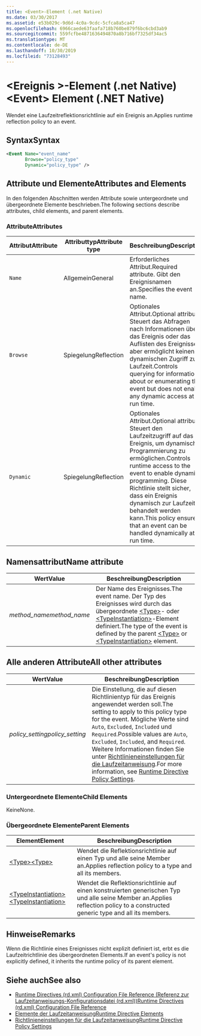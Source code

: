 ```yaml
---
title: <Event>-Element (.net Native)
ms.date: 03/30/2017
ms.assetid: e53b029c-9d6d-4c0a-9cdc-5cfca8a5ca47
ms.openlocfilehash: 6966caede63faafa718b760be879f6bc6cbd3ab9
ms.sourcegitcommit: 559fcfbe4871636494870a8b716bf7325df34ac5
ms.translationtype: MT
ms.contentlocale: de-DE
ms.lasthandoff: 10/30/2019
ms.locfileid: "73128493"
---
```

# <a name="event-element-net-native"></a><span data-ttu-id="32397-102">\<Ereignis >-Element (.net Native)</span><span class="sxs-lookup"><span data-stu-id="32397-102">\<Event> Element (.NET Native)</span></span>
<span data-ttu-id="32397-103">Wendet eine Laufzeitreflektionsrichtlinie auf ein Ereignis an.</span><span class="sxs-lookup"><span data-stu-id="32397-103">Applies runtime reflection policy to an event.</span></span>  
  
## <a name="syntax"></a><span data-ttu-id="32397-104">Syntax</span><span class="sxs-lookup"><span data-stu-id="32397-104">Syntax</span></span>  
  
```xml  
<Event Name="event_name"   
       Browse="policy_type"   
       Dynamic="policy_type" />  
```  
  
## <a name="attributes-and-elements"></a><span data-ttu-id="32397-105">Attribute und Elemente</span><span class="sxs-lookup"><span data-stu-id="32397-105">Attributes and Elements</span></span>  
 <span data-ttu-id="32397-106">In den folgenden Abschnitten werden Attribute sowie untergeordnete und übergeordnete Elemente beschrieben.</span><span class="sxs-lookup"><span data-stu-id="32397-106">The following sections describe attributes, child elements, and parent elements.</span></span>  
  
### <a name="attributes"></a><span data-ttu-id="32397-107">Attribute</span><span class="sxs-lookup"><span data-stu-id="32397-107">Attributes</span></span>  
  
|<span data-ttu-id="32397-108">Attribut</span><span class="sxs-lookup"><span data-stu-id="32397-108">Attribute</span></span>|<span data-ttu-id="32397-109">Attributtyp</span><span class="sxs-lookup"><span data-stu-id="32397-109">Attribute type</span></span>|<span data-ttu-id="32397-110">Beschreibung</span><span class="sxs-lookup"><span data-stu-id="32397-110">Description</span></span>|  
|---------------|--------------------|-----------------|  
|`Name`|<span data-ttu-id="32397-111">Allgemein</span><span class="sxs-lookup"><span data-stu-id="32397-111">General</span></span>|<span data-ttu-id="32397-112">Erforderliches Attribut.</span><span class="sxs-lookup"><span data-stu-id="32397-112">Required attribute.</span></span> <span data-ttu-id="32397-113">Gibt den Ereignisnamen an.</span><span class="sxs-lookup"><span data-stu-id="32397-113">Specifies the event name.</span></span>|  
|`Browse`|<span data-ttu-id="32397-114">Spiegelung</span><span class="sxs-lookup"><span data-stu-id="32397-114">Reflection</span></span>|<span data-ttu-id="32397-115">Optionales Attribut.</span><span class="sxs-lookup"><span data-stu-id="32397-115">Optional attribute.</span></span> <span data-ttu-id="32397-116">Steuert das Abfragen nach Informationen über das Ereignis oder das Auflisten des Ereignisses, aber ermöglicht keinen dynamischen Zugriff zur Laufzeit.</span><span class="sxs-lookup"><span data-stu-id="32397-116">Controls querying for information about or enumerating the event but does not enable any dynamic access at run time.</span></span>|  
|`Dynamic`|<span data-ttu-id="32397-117">Spiegelung</span><span class="sxs-lookup"><span data-stu-id="32397-117">Reflection</span></span>|<span data-ttu-id="32397-118">Optionales Attribut.</span><span class="sxs-lookup"><span data-stu-id="32397-118">Optional attribute.</span></span> <span data-ttu-id="32397-119">Steuert den Laufzeitzugriff auf das Ereignis, um dynamische Programmierung zu ermöglichen.</span><span class="sxs-lookup"><span data-stu-id="32397-119">Controls runtime access to the event to enable dynamic programming.</span></span> <span data-ttu-id="32397-120">Diese Richtlinie stellt sicher, dass ein Ereignis dynamisch zur Laufzeit behandelt werden kann.</span><span class="sxs-lookup"><span data-stu-id="32397-120">This policy ensures that an event can be handled dynamically at run time.</span></span>|  
  
## <a name="name-attribute"></a><span data-ttu-id="32397-121">Namensattribut</span><span class="sxs-lookup"><span data-stu-id="32397-121">Name attribute</span></span>  
  
|<span data-ttu-id="32397-122">Wert</span><span class="sxs-lookup"><span data-stu-id="32397-122">Value</span></span>|<span data-ttu-id="32397-123">Beschreibung</span><span class="sxs-lookup"><span data-stu-id="32397-123">Description</span></span>|  
|-----------|-----------------|  
|<span data-ttu-id="32397-124">*method_name*</span><span class="sxs-lookup"><span data-stu-id="32397-124">*method_name*</span></span>|<span data-ttu-id="32397-125">Der Name des Ereignisses.</span><span class="sxs-lookup"><span data-stu-id="32397-125">The event name.</span></span> <span data-ttu-id="32397-126">Der Typ des Ereignisses wird durch das übergeordnete [\<Type>](type-element-net-native.md)- oder [\<TypeInstantiation>](typeinstantiation-element-net-native.md)-Element definiert.</span><span class="sxs-lookup"><span data-stu-id="32397-126">The type of the event is defined by the parent [\<Type>](type-element-net-native.md) or [\<TypeInstantiation>](typeinstantiation-element-net-native.md) element.</span></span>|  
  
## <a name="all-other-attributes"></a><span data-ttu-id="32397-127">Alle anderen Attribute</span><span class="sxs-lookup"><span data-stu-id="32397-127">All other attributes</span></span>  
  
|<span data-ttu-id="32397-128">Wert</span><span class="sxs-lookup"><span data-stu-id="32397-128">Value</span></span>|<span data-ttu-id="32397-129">Beschreibung</span><span class="sxs-lookup"><span data-stu-id="32397-129">Description</span></span>|  
|-----------|-----------------|  
|<span data-ttu-id="32397-130">*policy_setting*</span><span class="sxs-lookup"><span data-stu-id="32397-130">*policy_setting*</span></span>|<span data-ttu-id="32397-131">Die Einstellung, die auf diesen Richtlinientyp für das Ereignis angewendet werden soll.</span><span class="sxs-lookup"><span data-stu-id="32397-131">The setting to apply to this policy type for the event.</span></span> <span data-ttu-id="32397-132">Mögliche Werte sind `Auto`, `Excluded`, `Included` und `Required`.</span><span class="sxs-lookup"><span data-stu-id="32397-132">Possible values are `Auto`, `Excluded`, `Included`, and `Required`.</span></span> <span data-ttu-id="32397-133">Weitere Informationen finden Sie unter [Richtlinieneinstellungen für die Laufzeitanweisung](runtime-directive-policy-settings.md).</span><span class="sxs-lookup"><span data-stu-id="32397-133">For more information, see [Runtime Directive Policy Settings](runtime-directive-policy-settings.md).</span></span>|  
  
### <a name="child-elements"></a><span data-ttu-id="32397-134">Untergeordnete Elemente</span><span class="sxs-lookup"><span data-stu-id="32397-134">Child Elements</span></span>  
 <span data-ttu-id="32397-135">Keine</span><span class="sxs-lookup"><span data-stu-id="32397-135">None.</span></span>  
  
### <a name="parent-elements"></a><span data-ttu-id="32397-136">Übergeordnete Elemente</span><span class="sxs-lookup"><span data-stu-id="32397-136">Parent Elements</span></span>  
  
|<span data-ttu-id="32397-137">Element</span><span class="sxs-lookup"><span data-stu-id="32397-137">Element</span></span>|<span data-ttu-id="32397-138">Beschreibung</span><span class="sxs-lookup"><span data-stu-id="32397-138">Description</span></span>|  
|-------------|-----------------|  
|[<span data-ttu-id="32397-139">\<Type></span><span class="sxs-lookup"><span data-stu-id="32397-139">\<Type></span></span>](type-element-net-native.md)|<span data-ttu-id="32397-140">Wendet die Reflektionsrichtlinie auf einen Typ und alle seine Member an.</span><span class="sxs-lookup"><span data-stu-id="32397-140">Applies reflection policy to a type and all its members.</span></span>|  
|[<span data-ttu-id="32397-141">\<TypeInstantiation></span><span class="sxs-lookup"><span data-stu-id="32397-141">\<TypeInstantiation></span></span>](typeinstantiation-element-net-native.md)|<span data-ttu-id="32397-142">Wendet die Reflektionsrichtlinie auf einen konstruierten generischen Typ und alle seine Member an.</span><span class="sxs-lookup"><span data-stu-id="32397-142">Applies reflection policy to a constructed generic type and all its members.</span></span>|  
  
## <a name="remarks"></a><span data-ttu-id="32397-143">Hinweise</span><span class="sxs-lookup"><span data-stu-id="32397-143">Remarks</span></span>  
 <span data-ttu-id="32397-144">Wenn die Richtlinie eines Ereignisses nicht explizit definiert ist, erbt es die Laufzeitrichtlinie des übergeordneten Elements.</span><span class="sxs-lookup"><span data-stu-id="32397-144">If an event's policy is not explicitly defined, it inherits the runtime policy of its parent element.</span></span>  
  
## <a name="see-also"></a><span data-ttu-id="32397-145">Siehe auch</span><span class="sxs-lookup"><span data-stu-id="32397-145">See also</span></span>

- [<span data-ttu-id="32397-146">Runtime Directives (rd.xml) Configuration File Reference (Referenz zur Laufzeitanweisungs-Konfigurationsdatei (rd.xml))</span><span class="sxs-lookup"><span data-stu-id="32397-146">Runtime Directives (rd.xml) Configuration File Reference</span></span>](runtime-directives-rd-xml-configuration-file-reference.md)
- [<span data-ttu-id="32397-147">Elemente der Laufzeitanweisung</span><span class="sxs-lookup"><span data-stu-id="32397-147">Runtime Directive Elements</span></span>](runtime-directive-elements.md)
- [<span data-ttu-id="32397-148">Richtlinieneinstellungen für die Laufzeitanweisung</span><span class="sxs-lookup"><span data-stu-id="32397-148">Runtime Directive Policy Settings</span></span>](runtime-directive-policy-settings.md)
